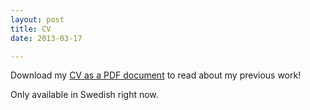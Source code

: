 ```yaml
---
layout: post
title: CV
date: 2013-03-17

---
```


Download my [CV as a PDF document](CV-FD2013.pdf) to read about my previous work!

Only available in Swedish right now.

